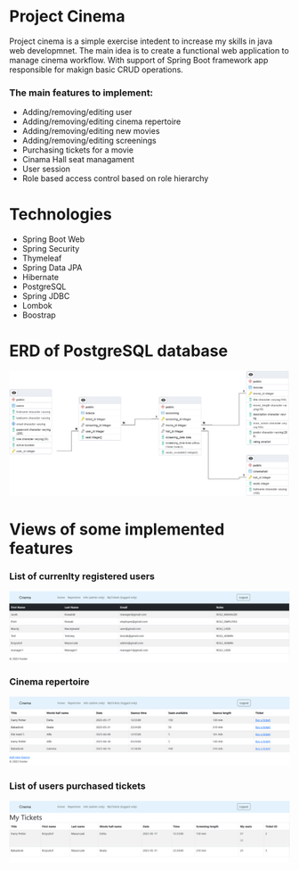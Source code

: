 # Project Cinema

Project cinema is a simple exercise intedent to increase my skills in java web developmnet. The main idea is to create a functional web application to manage cinema workflow. With support of Spring Boot framework app responsible for makign basic CRUD operations.
### The main features to implement:
* Adding/removing/editing user 
* Adding/removing/editing cinema repertoire
* Adding/removing/editing new movies
* Adding/removing/editing screenings
* Purchasing tickets for a movie 
* Cinama Hall seat managament
* User session
* Role based access control based on role hierarchy

# Technologies

* Spring Boot Web
* Spring Security
* Thymeleaf
* Spring Data JPA
* Hibernate
* PostgreSQL
* Spring JDBC
* Lombok
* Boostrap

# ERD of PostgreSQL database

![ERD](/src/main/resources/readme/erd.png)

# Views of some implemented features
 ### List of currenlty registered users
 ![users](/src/main/resources/readme/listOfUsers.png)


 ### Cinema repertoire
 ![repertoire](/src/main/resources/readme/repertoire.png)
 
 ### List of users purchased tickets
 ![tickets](/src/main/resources/readme/MyTickets.png)

